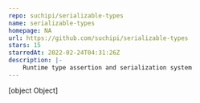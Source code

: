 ```yaml
---
repo: suchipi/serializable-types
name: serializable-types
homepage: NA
url: https://github.com/suchipi/serializable-types
stars: 15
starredAt: 2022-02-24T04:31:26Z
description: |-
    Runtime type assertion and serialization system
---
```


[object Object]
